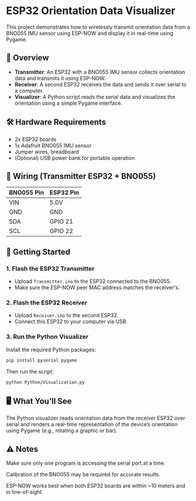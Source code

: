 # ESP32 Orientation Data Visualizer

This project demonstrates how to wirelessly transmit orientation data from a BNO055 IMU sensor using ESP-NOW and display it in real-time using Pygame.

## 🧭 Overview

- **Transmitter**: An ESP32 with a BNO055 IMU sensor collects orientation data and transmits it using ESP-NOW.
- **Receiver**: A second ESP32 receives the data and sends it over serial to a computer.
- **Visualizer**: A Python script reads the serial data and visualizes the orientation using a simple Pygame interface.

## 🛠️ Hardware Requirements

- 2x ESP32 boards
- 1x Adafruit BNO055 IMU sensor
- Jumper wires, breadboard
- (Optional) USB power bank for portable operation

## 🔌 Wiring (Transmitter ESP32 + BNO055)

| BNO055 Pin | ESP32 Pin |
|------------|-----------|
| VIN        | 5.0V      |
| GND        | GND       |
| SDA        | GPIO 21   |
| SCL        | GPIO 22   |

## 🚀 Getting Started

### 1. Flash the ESP32 Transmitter
- Upload `Transmitter.ino` to the ESP32 connected to the BNO055.
- Make sure the ESP-NOW peer MAC address matches the receiver's.

### 2. Flash the ESP32 Receiver
- Upload `Receiver.ino` to the second ESP32.
- Connect this ESP32 to your computer via USB.

### 3. Run the Python Visualizer
Install the required Python packages:

```bash
pip install pyserial pygame
```

Then run the script:
```bash
python Python/Visualization.py
```

## 🖥️ What You’ll See
The Python visualizer reads orientation data from the receiver ESP32 over serial and renders a real-time representation of the device’s orientation using Pygame (e.g., rotating a graphic or bar).

## ⚠️ Notes
Make sure only one program is accessing the serial port at a time.

Calibration of the BNO055 may be required for accurate results.

ESP-NOW works best when both ESP32 boards are within ~10 meters and in line-of-sight.
